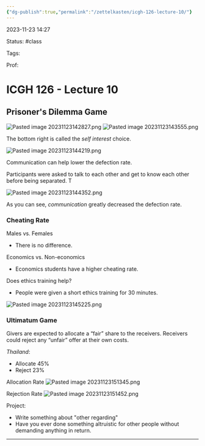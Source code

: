 ```yaml
---
{"dg-publish":true,"permalink":"/zettelkasten/icgh-126-lecture-10/"}
---
```


2023-11-23 14:27

Status: #class

Tags:

Prof:
# ICGH 126 - Lecture 10

## Prisoner's Dilemma Game

![Pasted image 20231123142827.png](/img/user/Pasted%20image%2020231123142827.png)
![Pasted image 20231123143555.png](/img/user/Pasted%20image%2020231123143555.png)

The bottom right is called the *self interest* choice. 

![Pasted image 20231123144219.png](/img/user/Pasted%20image%2020231123144219.png)

Communication can help lower the defection rate.

Participants were asked to talk to each other and get to know each other before being separated. T

![Pasted image 20231123144352.png](/img/user/Pasted%20image%2020231123144352.png)

As you can see, *communication* greatly decreased the defection rate.

### Cheating Rate

Males vs. Females
- There is no difference.

Economics vs. Non-economics
- Economics students have a higher cheating rate.

Does ethics training help?
- People were given a short ethics training for 30 minutes.

![Pasted image 20231123145225.png](/img/user/Pasted%20image%2020231123145225.png)

### Ultimatum Game
Givers are expected to allocate a “fair” share to the receivers.
Receivers could reject  any “unfair” offer at their own costs.


*Thailand*:
- Allocate 45%
- Reject 23%

Allocation Rate
![Pasted image 20231123151345.png](/img/user/Pasted%20image%2020231123151345.png)

Rejection Rate
![Pasted image 20231123151452.png](/img/user/Pasted%20image%2020231123151452.png)

Project:
- Write something about "other regarding"
- Have you ever done something altruistic for other people without demanding anything in return.

---

